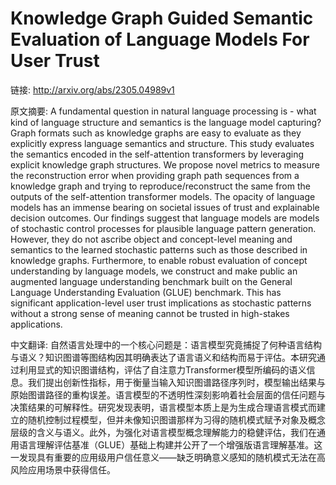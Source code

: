 # Knowledge Graph Guided Semantic Evaluation of Language Models For User Trust

链接: http://arxiv.org/abs/2305.04989v1

原文摘要:
A fundamental question in natural language processing is - what kind of
language structure and semantics is the language model capturing? Graph formats
such as knowledge graphs are easy to evaluate as they explicitly express
language semantics and structure. This study evaluates the semantics encoded in
the self-attention transformers by leveraging explicit knowledge graph
structures. We propose novel metrics to measure the reconstruction error when
providing graph path sequences from a knowledge graph and trying to
reproduce/reconstruct the same from the outputs of the self-attention
transformer models. The opacity of language models has an immense bearing on
societal issues of trust and explainable decision outcomes. Our findings
suggest that language models are models of stochastic control processes for
plausible language pattern generation. However, they do not ascribe object and
concept-level meaning and semantics to the learned stochastic patterns such as
those described in knowledge graphs. Furthermore, to enable robust evaluation
of concept understanding by language models, we construct and make public an
augmented language understanding benchmark built on the General Language
Understanding Evaluation (GLUE) benchmark. This has significant
application-level user trust implications as stochastic patterns without a
strong sense of meaning cannot be trusted in high-stakes applications.

中文翻译:
自然语言处理中的一个核心问题是：语言模型究竟捕捉了何种语言结构与语义？知识图谱等图结构因其明确表达了语言语义和结构而易于评估。本研究通过利用显式的知识图谱结构，评估了自注意力Transformer模型所编码的语义信息。我们提出创新性指标，用于衡量当输入知识图谱路径序列时，模型输出结果与原始图谱路径的重构误差。语言模型的不透明性深刻影响着社会层面的信任问题与决策结果的可解释性。研究发现表明，语言模型本质上是为生成合理语言模式而建立的随机控制过程模型，但并未像知识图谱那样为习得的随机模式赋予对象及概念层级的含义与语义。此外，为强化对语言模型概念理解能力的稳健评估，我们在通用语言理解评估基准（GLUE）基础上构建并公开了一个增强版语言理解基准。这一发现具有重要的应用级用户信任意义——缺乏明确意义感知的随机模式无法在高风险应用场景中获得信任。
